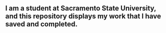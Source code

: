 ## I am a student at Sacramento State University, and this repository displays my work that I have saved and completed.  
